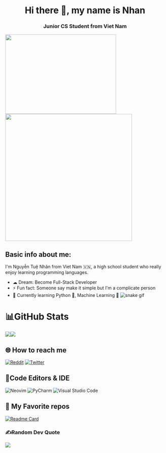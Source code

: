 <div align="center">
    <h1>Hi there 👋, my name is Nhan</h1>
    <h3></h3>
</div>

<div align="center">
    <h3>Junior CS Student from Viet Nam</h3>
</div>


<img src="https://github.com/iamverysimp1e/iamverysimp1e/blob/main/giphy.gif" width="350" height="250" allign='left' />   <img src="https://github.com/iamverysimp1e/iamverysimp1e/blob/main/giph2y.gif" width='400' allign='right' />


## Basic info about me:

I'm Nguyễn Tuệ Nhân from Viet Nam 🇻🇳, a high school student who really enjoy learning programming languages.

- ☁  Dream: Become Full-Stack Developer
- ⚡ Fun fact: Someone say make it simple but I'm a complicate person
- 🌱 Currently learning Python 🐍, Machine Learning 🤖 
![snake gif](https://github.com/iamverysimp1e/iamverysimp1e/blob/output/github-contribution-grid-snake.svg)

# 📊GitHub Stats

<div style="display: flex; flex-direction: row;">
 <img class="img" src="https://github-readme-stats.vercel.app/api?username=iamverysimp1e&show_icons=true&theme=gotham" />
 <img class="img" src="https://github-readme-stats.vercel.app/api/top-langs/?username=iamverysimp1e&theme=gotham&layout=compact" />
</div>

## 🌐 How to reach me 
[![Reddit](https://img.shields.io/badge/Reddit-%23FF4500.svg?logo=Reddit&logoColor=white)](https://reddit.com/user/Mr_S1mpleman) [![Twitter](https://img.shields.io/badge/Twitter-%231DA1F2.svg?logo=Twitter&logoColor=white)](https://twitter.com/S1mpleIam) 

## 📝Code Editors & IDE
![Neovim](https://img.shields.io/badge/NeoVim-%2357A143.svg?&style=for-the-badge&logo=neovim&logoColor=white)
![PyCharm](https://img.shields.io/badge/pycharm-143?style=for-the-badge&logo=pycharm&logoColor=black&color=black&labelColor=green)
![Visual Studio Code](https://img.shields.io/badge/Visual%20Studio%20Code-0078d7.svg?style=for-the-badge&logo=visual-studio-code&logoColor=white)

## 👾 My Favorite repos
[![Readme Card](https://github-readme-stats.vercel.app/api/pin/?username=iamverysimp1e&repo=Public-Dot-Files)](https://github.com/iamverysimp1e/Public-Dot-Files)

### ✍️Random Dev Quote
![](https://quotes-github-readme.vercel.app/api?type=horizontal&theme=merko)

